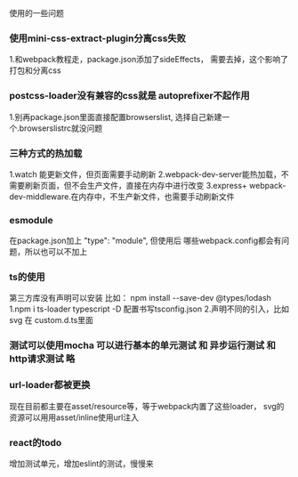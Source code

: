使用的一些问题
### 使用mini-css-extract-plugin分离css失败
1.和webpack教程走，package.json添加了sideEffects， 需要去掉，这个影响了打包和分离css
### postcss-loader没有兼容的css就是 autoprefixer不起作用
1.别再package.json里面直接配置browserslist, 选择自己新建一个.browserslistrc就没问题
### 三种方式的热加载
1.watch 能更新文件，但页面需要手动刷新
2.webpack-dev-server能热加载，不需要刷新页面，但不会生产文件，直接在内存中进行改变
3.express+ webpack-dev-middleware.在内存中，不生产新文件，也需要手动刷新文件
### esmodule
在package.json加上 "type": "module", 但使用后 哪些webpack.config都会有问题，所以也可以不加上
### ts的使用
第三方库没有声明可以安装 比如： npm install --save-dev @types/lodash
1.npm i ts-loader typescript -D 配置书写tsconfig.json
2.声明不同的引入，比如svg 在 custom.d.ts里面
### 测试可以使用mocha 可以进行基本的单元测试 和 异步运行测试 和 http请求测试 略
### url-loader都被更换
现在目前都主要在asset/resource等，等于webpack内置了这些loader， svg的资源可以用用asset/inline使用url注入
### react的todo
增加测试单元，增加eslint的测试，慢慢来